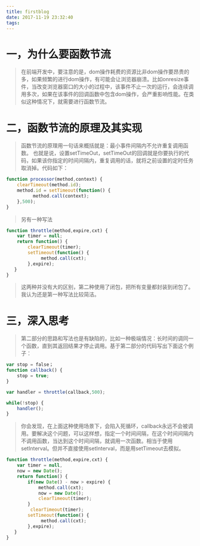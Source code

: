 ```yaml
---
title: firstblog
date: 2017-11-19 23:32:40
tags:
---
```


#  一，为什么要函数节流
> 在前端开发中，要注意的是，dom操作耗费的资源比非dom操作要昂贵的多，如果频繁的进行dom操作，有可能会让浏览器崩溃。比如onresize事件，当改变浏览器窗口的大小的过程中，该事件不止一次的运行，会连续调用多次，如果在该事件的回调函数中包含dom操作，会严重影响性能。在类似这种情况下，就需要进行函数节流。


# 二，函数节流的原理及其实现

> 函数节流的原理用一句话来概括就是：最小事件间隔内不允许重复调用函数。
也就是说，设置setTimeOut，setTimeOut的回调就是你要执行的代码，如果该你指定的时间间隔内，重复调用的话，就将之前设置的定时任务取消掉。代码如下：
```javascript
function processor(method,context) {
    clearTimeout(method.id);
    method.id = setTimeout(function() {
          method.call(context);
    },500);
}
```
> 另有一种写法
```javascript
function throttle(method,expire,cxt) {
    var timer = null;
    return function() {
        clearTimeout(timer);
        setTimeout(function() {
             method.call(cxt);
        },expire);
   }
}
```

> 这两种并没有大的区别，第二种使用了闭包，把所有变量都封装到闭包了。我认为还是第一种写法比较简洁。


# 三，深入思考
> 第二部分的思路和写法也是有缺陷的，比如一种极端情况：长时间的调同一个函数，直到其返回结果才停止调用。基于第二部分的代码写出下面这个例子：
```javascript
var stop = false；
function callback() {
    stop = true;
}

var handler = throttle(callback,500);

while(!stop) {
    handler();
}
```

> 你会发现，在上面这种使用场景下，会陷入死循环，callback永远不会被调用。要解决这个问题，可以这样想，指定一个时间间隔，在这个时间间隔内不调用函数，当达到这个时间间隔，就调用一次函数。相当于使用setInterval。但并不直接使用setInterval，而是用setTimeout去模拟。
```javascript
function throttle(method,expire,cxt) {
    var timer = null,
    now = new Date();
    return function() {
        if(new Date() - now > expire) {
            method.call(cxt);
            now = new Date();
            clearTimeout(timer);
        }
         clearTimeout(timer);
        setTimeout(function() {
             method.call(cxt);
        },expire);
   }
}

```




